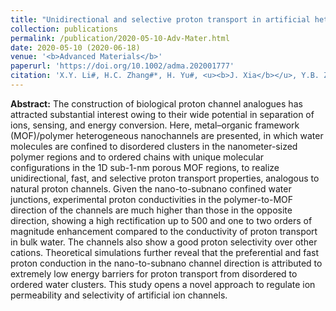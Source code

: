 ```yaml
---
title: "Unidirectional and selective proton transport in artificial heterostructured nanochannels with nano‐to‐subnano confined water clusters"
collection: publications
permalink: /publication/2020-05-10-Adv-Mater.html
date: 2020-05-10 (2020-06-18)
venue: '<b>Advanced Materials</b>'
paperurl: 'https://doi.org/10.1002/adma.202001777'
citation: 'X.Y. Li#, H.C. Zhang#*, H. Yu#, <u><b>J. Xia</b></u>, Y.B. Zhu, H.A. Wu*, J. Hou, J. Lu, R.W. Ou, C.D. Easton, C. Selomulya, M.R. Hill, L. Jiang and H.T. Wang, Unidirectional and selective proton transport in artificial heterostructured nanochannels with nano‐to‐subnano confined water clusters. <i>Advanced Materials</i>, 2020, 32(24): 2001777.'
---
```


**Abstract:** The construction of biological proton channel analogues has attracted substantial interest owing to their wide potential in separation of ions, sensing, and energy conversion. Here, metal–organic framework (MOF)/polymer heterogeneous nanochannels are presented, in which water molecules are confined to disordered clusters in the nanometer-sized polymer regions and to ordered chains with unique molecular configurations in the 1D sub-1-nm porous MOF regions, to realize unidirectional, fast, and selective proton transport properties, analogous to natural proton channels. Given the nano-to-subnano confined water junctions, experimental proton conductivities in the polymer-to-MOF direction of the channels are much higher than those in the opposite direction, showing a high rectification up to 500 and one to two orders of magnitude enhancement compared to the conductivity of proton transport in bulk water. The channels also show a good proton selectivity over other cations. Theoretical simulations further reveal that the preferential and fast proton conduction in the nano-to-subnano channel direction is attributed to extremely low energy barriers for proton transport from disordered to ordered water clusters. This study opens a novel approach to regulate ion permeability and selectivity of artificial ion channels.
